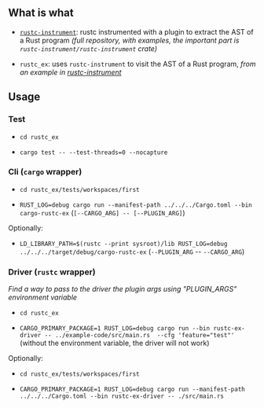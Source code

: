 ## What is what

- [`rustc-instrument`](https://github.com/FedericoBruzzone/rustc-instrument): rustc instrumented with a plugin to extract the AST of a Rust program _(full repository, with examples, the important part is `rustc-instrument/rustc-instrument` crate)_

- `rustc_ex`: uses `rustc-instrument` to visit the AST of a Rust program, _from an example in [rustc-instrument](https://github.com/FedericoBruzzone/rustc-instrument)_

## Usage

### Test

- `cd rustc_ex`

- `cargo test -- --test-threads=0 --nocapture`

### Cli (`cargo` wrapper)

- `cd rustc_ex/tests/workspaces/first`

- `RUST_LOG=debug cargo run --manifest-path ../../../Cargo.toml --bin cargo-rustc-ex` (`[--CARGO_ARG] -- [--PLUGIN_ARG]`)

Optionally:

- `LD_LIBRARY_PATH=$(rustc --print sysroot)/lib RUST_LOG=debug ../../../target/debug/cargo-rustc-ex` (`--PLUGIN_ARG` -- `--CARGO_ARG`)

### Driver (`rustc` wrapper)

*Find a way to pass to the driver the plugin args using "PLUGIN_ARGS" environment variable*

- `cd rustc_ex`

- `CARGO_PRIMARY_PACKAGE=1 RUST_LOG=debug cargo run --bin rustc-ex-driver -- ../example-code/src/main.rs  --cfg 'feature="test"'` (without the environment variable, the driver will not work)

Optionally:

- `cd rustc_ex/tests/workspaces/first`

- `CARGO_PRIMARY_PACKAGE=1 RUST_LOG=debug cargo run --manifest-path ../../../Cargo.toml --bin rustc-ex-driver -- ./src/main.rs`
